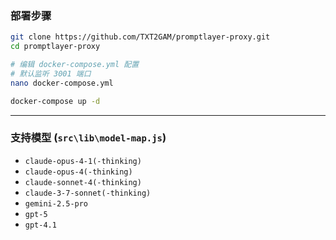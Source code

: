 
### 部署步骤

```bash
git clone https://github.com/TXT2GAM/promptlayer-proxy.git
cd promptlayer-proxy

# 编辑 docker-compose.yml 配置
# 默认监听 3001 端口
nano docker-compose.yml

docker-compose up -d
```
---

### 支持模型 (`src\lib\model-map.js`)

- `claude-opus-4-1(-thinking)`
- `claude-opus-4(-thinking)`
- `claude-sonnet-4(-thinking)`
- `claude-3-7-sonnet(-thinking)`
- `gemini-2.5-pro`
- `gpt-5`
- `gpt-4.1`